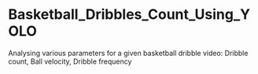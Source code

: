 # Basketball_Dribbles_Count_Using_YOLO
Analysing various parameters for a given basketball dribble video: Dribble count, Ball velocity, Dribble frequency
